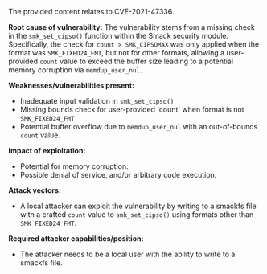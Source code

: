 The provided content relates to CVE-2021-47336.

**Root cause of vulnerability:**
The vulnerability stems from a missing check in the `smk_set_cipso()` function within the Smack security module. Specifically, the check for `count > SMK_CIPSOMAX` was only applied when the format was `SMK_FIXED24_FMT`, but not for other formats, allowing a user-provided `count` value to exceed the buffer size leading to a potential memory corruption via `memdup_user_nul`.

**Weaknesses/vulnerabilities present:**
- Inadequate input validation in `smk_set_cipso()`
- Missing bounds check for user-provided 'count' when format is not `SMK_FIXED24_FMT`
- Potential buffer overflow due to `memdup_user_nul` with an out-of-bounds `count` value.

**Impact of exploitation:**
- Potential for memory corruption.
- Possible denial of service, and/or arbitrary code execution.

**Attack vectors:**
- A local attacker can exploit the vulnerability by writing to a smackfs file with a crafted `count` value to `smk_set_cipso()` using formats other than `SMK_FIXED24_FMT`.

**Required attacker capabilities/position:**
- The attacker needs to be a local user with the ability to write to a smackfs file.